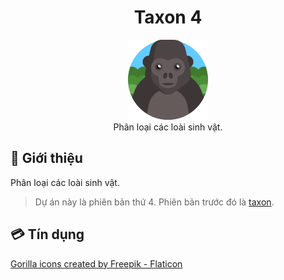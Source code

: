 <h1 align="center">Taxon 4</h1>

<p align="center">
	<img src="./public/assets/images/logo.png" height="128">
	<br>
	Phân loại các loài sinh vật.
</p>

## 📰 Giới thiệu

Phân loại các loài sinh vật.

> Dự án này là phiên bản thứ 4. Phiên bản trước đó là [taxon](https://github.com/tientq64/taxon).

## 💳 Tín dụng

<a href="https://www.flaticon.com/free-icons/gorilla" title="gorilla icons">Gorilla icons created by Freepik - Flaticon</a>
